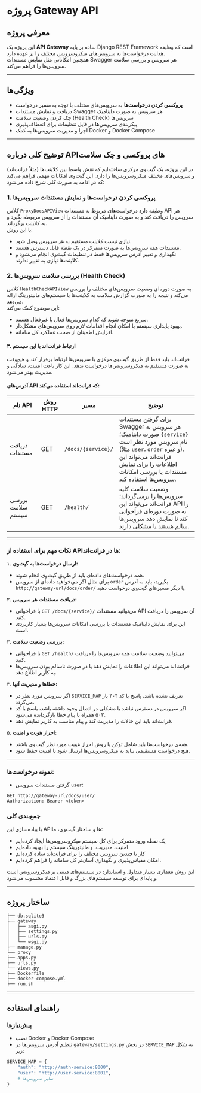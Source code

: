 # پروژه Gateway API

## معرفی پروژه

این پروژه یک **API Gateway** ساده بر پایه Django REST Framework است که وظیفه هدایت درخواست‌ها به سرویس‌های میکروسرویس مختلف را بر عهده دارد.  
همچنین امکاناتی مثل نمایش مستندات Swagger هر سرویس و بررسی سلامت سرویس‌ها را فراهم می‌کند.

---

## ویژگی‌ها

- **پروکسی کردن درخواست‌ها** به سرویس‌های مختلف با توجه به مسیر درخواست
- دریافت و نمایش مستندات Swagger هر سرویس به صورت داینامیک
- چک کردن وضعیت سلامت (Health Check) سرویس‌ها
- پیکربندی سرویس‌ها در فایل تنظیمات برای انعطاف‌پذیری
- اجرا و مدیریت سرویس‌ها به کمک Docker و Docker Compose

---
## توضیح کلی درباره APIهای پروکسی و چک سلامت

در این پروژه، یک گیت‌وی مرکزی ساخته‌ایم که نقش واسط بین کلاینت‌ها (مثلاً فرانت‌اند) و سرویس‌های مختلف میکروسرویس‌ها را دارد. این گیت‌وی امکانات مهمی فراهم می‌کند که در ادامه به صورت کلی شرح داده می‌شود:

### 1. پروکسی کردن درخواست‌ها و نمایش مستندات سرویس‌ها  
کلاس `ProxyDocsAPIView` وظیفه دارد درخواست‌های مربوط به مستندات API هر سرویس را دریافت کند و به صورت داینامیک آن مستندات را از سرویس مربوطه بگیرد و به کلاینت برگرداند.  
با این روش:  
- نیازی نیست کلاینت مستقیم به هر سرویس وصل شود.  
- مستندات همه سرویس‌ها به صورت متمرکز در یک نقطه قابل دسترس هستند.  
- نگهداری و تغییر آدرس سرویس‌ها فقط در تنظیمات گیت‌وی انجام می‌شود و کلاینت‌ها نیازی به تغییر ندارند.

### 2. بررسی سلامت سرویس‌ها (Health Check)  
کلاس `HealthCheckAPIView` به صورت دوره‌ای وضعیت سرویس‌های مختلف را بررسی می‌کند و نتیجه را به صورت گزارش سلامت به کلاینت‌ها یا سیستم‌های مانیتورینگ ارائه می‌دهد.  
این موضوع کمک می‌کند:  
- سریع متوجه شوید که کدام سرویس‌ها فعال یا غیرفعال هستند.  
- بهبود پایداری سیستم با امکان انجام اقدامات لازم روی سرویس‌های مشکل‌دار.  
- افزایش اطمینان از صحت عملکرد کل سامانه.

#### ۳. ارتباط فرانت‌اند با این سیستم

فرانت‌اند باید فقط از طریق گیت‌وی مرکزی با سرویس‌ها ارتباط برقرار کند و هیچ‌وقت به صورت مستقیم به میکروسرویس‌ها درخواست ندهد. این کار باعث امنیت، سادگی و مدیریت بهتر می‌شود.

#### آدرس‌های API که فرانت‌اند استفاده می‌کند:

| نام API           | روش HTTP | مسیر             | توضیح                                      |
|-------------------|----------|------------------|--------------------------------------------|
| دریافت مستندات   | GET      | `/docs/{service}/` | برای گرفتن مستندات Swagger هر سرویس به صورت داینامیک؛ `{service}` نام سرویس مورد نظر است (مثلاً `user`، `order` و غیره). فرانت‌اند می‌تواند این اطلاعات را برای نمایش مستندات یا بررسی امکانات سرویس‌ها استفاده کند. |
| بررسی سلامت سیستم | GET      | `/health/`        | وضعیت سلامت کلیه سرویس‌ها را برمی‌گرداند؛ فرانت‌اند می‌تواند این API را به صورت دوره‌ای فراخوانی کند تا نمایش دهد سرویس‌ها سالم هستند یا مشکلی دارند. |

---

### نکات مهم برای استفاده از APIها در فرانت‌اند:

۱. **ارسال درخواست‌ها به گیت‌وی:**
- همه درخواست‌های داده‌ای باید از طریق گیت‌وی انجام شوند.
- برای مثال اگر می‌خواهید داده‌ای از سرویس `order` بگیرید، باید به آدرس `http://gateway-url/docs/order/` یا دیگر مسیرهای گیت‌وی درخواست دهید.

۲. **دریافت مستندات هر سرویس:**
- با فراخوانی `GET /docs/{service}/` می‌توانید مستندات API آن سرویس را دریافت کنید.
- این برای نمایش داینامیک مستندات یا بررسی امکانات سرویس‌ها بسیار کاربردی است.

۳. **بررسی وضعیت سلامت:**
- با فراخوانی `GET /health/` می‌توانید وضعیت سلامت همه سرویس‌ها را دریافت کنید.
- فرانت‌اند می‌تواند این اطلاعات را نمایش دهد یا در صورت ناسالم بودن سرویس‌ها به کاربر اطلاع دهد.

۴. **خطاها و مدیریت آنها:**
- اگر سرویس مورد نظر در `SERVICE_MAP` تعریف نشده باشد، پاسخ با کد ۴۰۴ باز می‌گردد.
- اگر سرویس در دسترس نباشد یا مشکلی در اتصال وجود داشته باشد، پاسخ با کد ۵۰۳ همراه با پیام خطا بازگردانده می‌شود.
- فرانت‌اند باید این حالات را مدیریت کند و پیام مناسب به کاربر نمایش دهد.

۵. **احراز هویت و امنیت:**
- همه‌ی درخواست‌ها باید شامل توکن یا روش احراز هویت مورد نظر گیت‌وی باشند.
- هیچ درخواست مستقیمی نباید به میکروسرویس‌ها ارسال شود تا امنیت حفظ شود.

---

### نمونه درخواست‌ها:

- گرفتن مستندات سرویس `user`:

```http
GET http://gateway-url/docs/user/
Authorization: Bearer <token>
```
### جمع‌بندی کلی  
با پیاده‌سازی این APIها و ساختار گیت‌وی، ما:  
- یک نقطه ورود متمرکز برای کل سیستم میکروسرویس‌ها ایجاد کرده‌ایم  
- امنیت، مدیریت، و مانیتورینگ سیستم را بهبود داده‌ایم  
- کار با چندین سرویس مختلف را برای فرانت‌اند ساده کرده‌ایم  
- امکان مقیاس‌پذیری و نگهداری آسان‌تر کل سامانه را فراهم کرده‌ایم.

این روش معماری بسیار متداول و استاندارد در سیستم‌های مبتنی بر میکروسرویس است و پایه‌ای برای توسعه سیستم‌های بزرگ و قابل اعتماد محسوب می‌شود.

---

## ساختار پروژه

```
├── db.sqlite3
├── gateway
│   ├── asgi.py
│   ├── settings.py
│   ├── urls.py
│   └── wsgi.py
├── manage.py
└── proxy
├── apps.py
├── urls.py
└── views.py
├── Dockerfile
├── docker-compose.yml
├── run.sh

```

---

## راهنمای استفاده

### پیش‌نیازها

- نصب Docker و Docker Compose  
- تنظیم آدرس سرویس‌ها در `gateway/settings.py` در بخش `SERVICE_MAP` به شکل زیر:

```python
SERVICE_MAP = {
    "auth": "http://auth-service:8000",
    "user": "http://user-service:8001",
    # سایر سرویس‌ها
}
